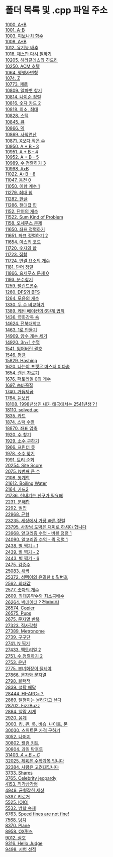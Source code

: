 # 폴더 목록 및 .cpp 파일 주소

[1000. A+B](./1000.%20A+B/1000.%20A+B.cpp)
<br>[1001. A-B](./1001.%20A-B/1001.%20A-B.cpp)
<br>[1003. 피보나치 함수](./1003.%20피보나치%20함수/1003.%20피보나치%20함수.cpp)
<br>[1008. A÷B](./1008.%20A÷B/1008.%20A÷B.cpp)
<br>[1012. 유기농 배추](./1012.%20유기농%20배추/1012.%20유기농%20배추.cpp)
<br>[1018. 체스판 다시 칠하기](./1018.%20체스판%20다시%20칠하기/1018.%20체스판%20다시%20칠하기.cpp)
<br>[10205. 헤라클레스와 히드라](./10205.%20헤라클레스와%20히드라/10205.%20헤라클레스와%20히드라.cpp)
<br>[10250. ACM 호텔](./10250.%20ACM%20호텔/10250.%20ACM%20호텔.cpp)
<br>[1064. 평행사변형](./1064.%20평행사변형/1064.%20평행사변형.cpp)
<br>[1074. Z](./1074.%20Z/1074.%20Z.cpp)
<br>[10773. 제로](./10773.%20제로/10773.%20제로.cpp)
<br>[10809. 알파벳 찾기](./10809.%20알파벳%20찾기/10809.%20알파벳%20찾기.cpp)
<br>[10814. 나이순 정렬](./10814.%20나이순%20정렬/10814.%20나이순%20정렬.cpp)
<br>[10816. 숫자 카드 2](./10816.%20숫자%20카드%202/10816.%20숫자%20카드%202.cpp)
<br>[10818. 최소, 최대](./10818.%20최소,%20최대/10818.%20최소,%20최대.cpp)
<br>[10828. 스택](./10828.%20스택/10828.%20스택.cpp)
<br>[10845. 큐](./10845.%20큐/10845.%20큐.cpp)
<br>[10866. 덱](./10866.%20덱/10866.%20덱.cpp)
<br>[10869. 사칙연산](./10869.%20사칙연산/10869.%20사칙연산.cpp)
<br>[10871. X보다 작은 수](./10871.%20X보다%20작은%20수/10871.%20X보다%20작은%20수.cpp)
<br>[10950. A + B - 3](./10950.%20A%20+%20B%20-%203/10950.%20A%20+%20B%20-%203.cpp)
<br>[10951. A + B - 4](./10951.%20A%20+%20B%20-%204/10951.%20A%20+%20B%20-%204.cpp)
<br>[10952. A + B - 5](./10952.%20A%20+%20B%20-%205/10952.%20A%20+%20B%20-%205.cpp)
<br>[10989. 수 정렬하기 3](./10989.%20수%20정렬하기%203/10989.%20수%20정렬하기%203.cpp)
<br>[10998. AxB](./10998.%20AxB/10998.%20AxB.cpp)
<br>[11022. A+B - 8](./11022.%20A+B%20-%208/11022.%20A+B%20-%208.cpp)
<br>[11047. 동전 0](./11047.%20동전%200/11047.%20동전%200.cpp)
<br>[11050. 이항 계수 1](./11050.%20이항%20계수%201/11050.%20이항%20계수%201.cpp)
<br>[11279. 최대 힙](./11279.%20최대%20힙/11279.%20최대%20힙.cpp)
<br>[11282. 한글](./11282.%20한글/11282.%20한글.cpp)
<br>[11286. 절대값 힙](./11286.%20절대값%20힙/11286.%20절대값%20힙.cpp)
<br>[1152. 단어의 개수](./1152.%20단어의%20개수/1152.%20단어의%20개수.cpp)
<br>[11522. Sum Kind of Problem](./11522.%20Sum%20Kind%20of%20Problem/11522.%20Sum%20Kind%20of%20Problem.cpp)
<br>[1158. 오세푸스 문제](./1158.%20오세푸스%20문제/1158.%20오세푸스%20문제.cpp)
<br>[11650. 좌표 정렬하기](./11650.%20좌표%20정렬하기/11650.%20좌표%20정렬하기.cpp)
<br>[11651. 좌표 정렬하기 2](./11651.%20좌표%20정렬하기%202/11651.%20좌표%20정렬하기%202.cpp)
<br>[11654. 아스키 코드](./11654.%20아스키%20코드/11654.%20아스키%20코드.cpp)
<br>[11720. 숫자의 합](./11720.%20숫자의%20합/11720.%20숫자의%20합.cpp)
<br>[11723. 집합](./11723.%20집합/11723.%20집합.cpp)
<br>[11724. 연결 요소의 개수](./11724.%20연결%20요소의%20개수/11724.%20연결%20요소의%20개수.cpp)
<br>[1181. 단어 정렬](./1181.%20단어%20정렬/1181.%20단어%20정렬.cpp)
<br>[11866. 요세푸스 문제 0](./11866.%20요세푸스%20문제%200/11866.%20요세푸스%20문제%200.cpp)
<br>[1193. 분수찾기](./1193.%20분수찾기/1193.%20분수찾기.cpp)
<br>[1259. 팰린드롬수](./1259.%20팰린드롬수/1259.%20팰린드롬수.cpp)
<br>[1260. DFS와 BFS](./1260.%20DFS와%20BFS/1260.%20DFS와%20BFS.cpp)
<br>[1264. 모음의 개수](./1264.%20모음의%20개수/1264.%20모음의%20개수.cpp)
<br>[1330. 두 수 비교하기](./1330.%20두%20수%20비교하기/1330.%20두%20수%20비교하기.cpp)
<br>[1389. 케빈 베이컨의 6단계 법칙](./1389.%20케빈%20베이컨의%206단계%20법칙/1389.%20케빈%20베이컨의%206단계%20법칙.cpp)
<br>[1436. 영화감독 숌](./1436.%20영화감독%20숌/1436.%20영화감독%20숌.cpp)
<br>[14624. 전북대학교](./14624.%20전북대학교/14624.%20전북대학교.cpp)
<br>[1463. 1로 만들기](./1463.%201로%20만들기/1463.%201로%20만들기.cpp)
<br>[14909. 양수 개수 세기](./14909.%20양수%20개수%20세기/14909.%20양수%20개수%20세기.cpp)
<br>[14920. 3n+1 수열](./14920.%203n+1%20수열/14920.%203n+1%20수열.cpp)
<br>[1541. 잃어버린 괄호](./1541.%20잃어버린%20괄호/1541.%20잃어버린%20괄호.cpp)
<br>[1546. 평균](./1546.%20평균/1546.%20평균.cpp)
<br>[15829. Hashing](./15829.%20Hashing/15829.%20Hashing.cpp)
<br>[1620. 나는야 포켓몬 마스터 이다솜](./1620.%20나는야%20포켓몬%20마스터%20이다솜/1620.%20나는야%20포켓몬%20마스터%20이다솜.cpp)
<br>[1654. 랜선 자르기](./1654.%20랜선%20자르기/1654.%20랜선%20자르기.cpp)
<br>[1676. 팩토리얼 0의 개수](./1676.%20팩토리얼%200의%20개수/1676.%20팩토리얼%200의%20개수.cpp)
<br>[1697. 숨바꼭질](./1697.%20숨바꼭질/1697.%20숨바꼭질.cpp)
<br>[1740. 거듭제곱](./1740.%20거듭제곱/1740.%20거듭제곱.cpp)
<br>[1764. 듣보잡](./1764.%20듣보잡/1764.%20듣보잡.cpp)
<br>[18108. 1998년생인 내가 태국에서는 2541년생？!](./18108.%201998년생인%20내가%20태국에서는%202541년생？!/18108.%201998년생인%20내가%20태국에서는%202541년생？!.cpp)
<br>[18110. solved.ac](./18110.%20solved.ac/18110.%20solved.ac.cpp)
<br>[1835. 카드](./1835.%20카드/1835.%20카드.cpp)
<br>[1874. 스택 수열](./1874.%20스택%20수열/1874.%20스택%20수열.cpp)
<br>[18870. 좌표 압축](./18870.%20좌표%20압축/18870.%20좌표%20압축.cpp)
<br>[1920. 수 찾기](./1920.%20수%20찾기/1920.%20수%20찾기.cpp)
<br>[1929. 소수 구하기](./1929.%20소수%20구하기/1929.%20소수%20구하기.cpp)
<br>[1966. 프린터 큐](./1966.%20프린터%20큐/1966.%20프린터%20큐.cpp)
<br>[1978. 소수 찾기](./1978.%20소수%20찾기/1978.%20소수%20찾기.cpp)
<br>[1991. 트리 순회](./1991.%20트리%20순회/1991.%20트리%20순회.cpp)
<br>[20254. Site Score](./20254.%20Site%20Score/20254.%20Site%20Score.cpp)
<br>[2075. N번째 큰 수](./2075.%20N번째%20큰%20수/2075.%20N번째%20큰%20수.cpp)
<br>[2108. 통계학](./2108.%20통계학/2108.%20통계학.cpp)
<br>[21612. Boiling Water](./21612.%20Boiling%20Water/21612.%20Boiling%20Water.cpp)
<br>[2164. 카드2](./2164.%20카드2/2164.%20카드2.cpp)
<br>[21736. 헌내기는 친구가 필요해](./21736.%20헌내기는%20친구가%20필요해/21736.%20헌내기는%20친구가%20필요해.cpp)
<br>[2231. 분해합](./2231.%20분해합/2231.%20분해합.cpp)
<br>[2292. 벌집](./2292.%20벌집/2292.%20벌집.cpp)
<br>[22968. 균형](./22968.%20균형/22968.%20균형.cpp)
<br>[23235. 세상에서 가장 빠른 정렬](./23235.%20세상에서%20가장%20빠른%20정렬/23235.%20세상에서%20가장%20빠른%20정렬.cpp)
<br>[23795. 사장님 도박은 재미로 하셔야 합니다](./23795.%20사장님%20도박은%20재미로%20하셔야%20합니다/23795.%20사장님%20도박은%20재미로%20하셔야%20합니다.cpp)
<br>[23968. 알고리즘 수업 - 버블 정렬 1](./23968.%20알고리즘%20수업%20-%20버블%20정렬%201/23968.%20알고리즘%20수업%20-%20버블%20정렬%201.cpp)
<br>[24090. 알고리즘 수업 - 퀵 정렬 1](./24090.%20알고리즘%20수업%20-%20퀵%20정렬%201/24090.%20알고리즘%20수업%20-%20퀵%20정렬%201.cpp)
<br>[2438. 별 찍기 - 1](./2438.%20별%20찍기%20-%201/2438.%20별%20찍기%20-%201.cpp)
<br>[2439. 별 찍기 - 2](./2439.%20별%20찍기%20-%202/2439.%20별%20찍기%20-%202.cpp)
<br>[2443. 별 찍기 - 6](./2443.%20별%20찍기%20-%206/2443.%20별%20찍기%20-%206.cpp)
<br>[2475. 검증수](./2475.%20검증수/2475.%20검증수.cpp)
<br>[25083. 새싹](./25083.%20새싹/25083.%20새싹.cpp)
<br>[25372. 성택이의 은밀한 비밀번호](./25372.%20성택이의%20은밀한%20비밀번호/25372.%20성택이의%20은밀한%20비밀번호.cpp)
<br>[2562. 최대값](./2562.%20최대값/2562.%20최대값.cpp)
<br>[2577. 숫자의 개수](./2577.%20숫자의%20개수/2577.%20숫자의%20개수.cpp)
<br>[2609. 최대공약수와 최소공배수](./2609.%20최대공약수와%20최소공배수/2609.%20최대공약수와%20최소공배수.cpp)
<br>[26264. 빅데이터？정보보호!](./26264.%20빅데이터？정보보호!/26264.%20빅데이터？정보보호!.cpp)
<br>[26574. Copier](./26574.%20Copier/26574.%20Copier.cpp)
<br>[26575. Pups](./26575.%20Pups/26575.%20Pups.cpp)
<br>[2675. 문자열 반복](./2675.%20문자열%20반복/2675.%20문자열%20반복.cpp)
<br>[27323. 직사각형](./27323.%20직사각형/27323.%20직사각형.cpp)
<br>[27389. Metronome](./27389.%20Metronome/27389.%20Metronome.cpp)
<br>[2739. 구구단](./2739.%20구구단/2739.%20구구단.cpp)
<br>[2741. N 찍기](./2741.%20N%20찍기/2741.%20N%20찍기.cpp)
<br>[27433. 팩토리얼 2](./27433.%20팩토리얼%202/27433.%20팩토리얼%202.cpp)
<br>[2751. 수 정렬하기 2](./2751.%20수%20정렬하기%202/2751.%20수%20정렬하기%202.cpp)
<br>[2753. 윤년](./2753.%20윤년/2753.%20윤년.cpp)
<br>[2775. 부녀회장이 될테야](./2775.%20부녀회장이%20될테야/2775.%20부녀회장이%20될테야.cpp)
<br>[27866. 문자와 문자열](./27866.%20문자와%20문자열/27866.%20문자와%20문자열.cpp)
<br>[2798. 블랙잭](./2798.%20블랙잭/2798.%20블랙잭.cpp)
<br>[2839. 설탕 배달](./2839.%20설탕%20배달/2839.%20설탕%20배달.cpp)
<br>[28444. HI-ARC=？](./28444.%20HI-ARC=？/28444.%20HI-ARC=？.cpp)
<br>[2869. 달팽이는 올라가고 싶다](./2869.%20달팽이는%20올라가고%20싶다/2869.%20달팽이는%20올라가고%20싶다.cpp)
<br>[28702. FizzBuzz](./28702.%20FizzBuzz/28702.%20FizzBuzz.cpp)
<br>[2884. 알람 시계](./2884.%20알람%20시계/2884.%20알람%20시계.cpp)
<br>[2920. 음계](./2920.%20음계/2920.%20음계.cpp)
<br>[3003. 킹, 퀸, 룩, 비숍, 나이트, 폰](./3003.%20킹,%20퀸,%20룩,%20비숍,%20나이트,%20폰/3003.%20킹,%20퀸,%20룩,%20비숍,%20나이트,%20폰.cpp)
<br>[30030. 스위트콘 가격 구하기](./30030.%20스위트콘%20가격%20구하기/30030.%20스위트콘%20가격%20구하기.cpp)
<br>[3052. 나머지](./3052.%20나머지/3052.%20나머지.cpp)
<br>[30802. 웰컴 키트](./30802.%20웰컴%20키트/30802.%20웰컴%20키트.cpp)
<br>[30804. 과일 탕후루](./30804.%20과일%20탕후루/30804.%20과일%20탕후루.cpp)
<br>[31403. $A + B - C$](./31403.%20$A%20+%20B%20-%20C$/31403.%20$A%20+%20B%20-%20C$.cpp)
<br>[32025. 체육은 수학과목 입니다](./32025.%20체육은%20수학과목%20입니다/32025.%20체육은%20수학과목%20입니다.cpp)
<br>[32384. 사랑은 고려대입니다](./32384.%20사랑은%20고려대입니다/32384.%20사랑은%20고려대입니다.cpp)
<br>[3733. Shares](./3733.%20Shares/3733.%20Shares.cpp)
<br>[3765. Celebrity jeopardy](./3765.%20Celebrity%20jeopardy/3765.%20Celebrity%20jeopardy.cpp)
<br>[4153. 직각삼각형](./4153.%20직각삼각형/4153.%20직각삼각형.cpp)
<br>[4949. 균형잡힌 세상](./4949.%20균형잡힌%20세상/4949.%20균형잡힌%20세상.cpp)
<br>[5397. 키로거](./5397.%20키로거/5397.%20키로거.cpp)
<br>[5525. IOIOI](./5525.%20IOIOI/5525.%20IOIOI.cpp)
<br>[5532. 방학 숙제](./5532.%20방학%20숙제/5532.%20방학%20숙제.cpp)
<br>[6763. Speed fines are not fine!](./6763.%20Speed%20fines%20are%20not%20fine!/6763.%20Speed%20fines%20are%20not%20fine!.cpp)
<br>[7568. 덩치](./7568.%20덩치/7568.%20덩치.cpp)
<br>[8370. Plane](./8370.%20Plane/8370.%20Plane.cpp)
<br>[8958. OX퀴즈](./8958.%20OX퀴즈/8958.%20OX퀴즈.cpp)
<br>[9012. 괄호](./9012.%20괄호/9012.%20괄호.cpp)
<br>[9316. Hello Judge](./9316.%20Hello%20Judge/9316.%20Hello%20Judge.cpp)
<br>[9498. 시험 성적](./9498.%20시험%20성적/9498.%20시험%20성적.cpp)
<br>
